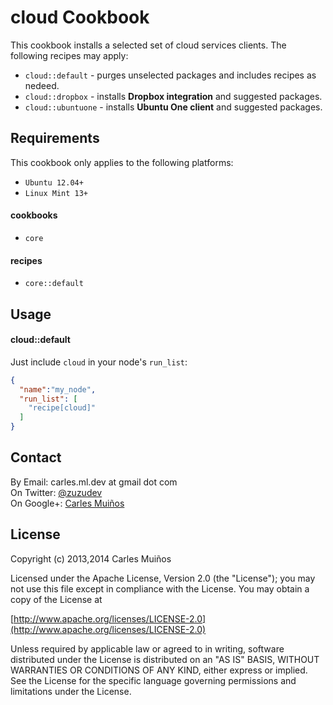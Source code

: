 # cloud Cookbook

This cookbook installs a selected set of cloud services clients.
The following recipes may apply:

- `cloud::default`   - purges unselected packages and includes recipes as nedeed.
- `cloud::dropbox`   - installs __Dropbox integration__ and suggested packages.
- `cloud::ubuntuone` - installs __Ubuntu One client__ and suggested packages.


## Requirements

This cookbook only applies to the following platforms:  
- `Ubuntu 12.04+`
- `Linux Mint 13+`

#### cookbooks
- `core`

#### recipes
- `core::default`


## Usage

#### cloud::default
Just include `cloud` in your node's `run_list`:

```json
{
  "name":"my_node",
  "run_list": [
    "recipe[cloud]"
  ]
}
```


## Contact

By Email:   carles.ml.dev at gmail dot com  
On Twitter: [@zuzudev](https://twitter.com/zuzudev)  
On Google+: [Carles Muiños](https://plus.google.com/109480759201585988691)


## License

Copyright (c) 2013,2014 Carles Muiños

Licensed under the Apache License, Version 2.0 (the "License");
you may not use this file except in compliance with the License.
You may obtain a copy of the License at

[http://www.apache.org/licenses/LICENSE-2.0](http://www.apache.org/licenses/LICENSE-2.0)

Unless required by applicable law or agreed to in writing, software
distributed under the License is distributed on an "AS IS" BASIS,
WITHOUT WARRANTIES OR CONDITIONS OF ANY KIND, either express or implied.
See the License for the specific language governing permissions and
limitations under the License.

